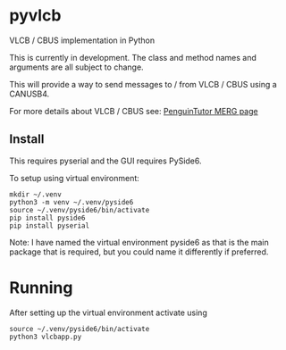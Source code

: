 # pyvlcb
VLCB / CBUS implementation in Python

This is currently in development. The class and method names and arguments are all subject to change.

This will provide a way to send messages to / from VLCB / CBUS using a CANUSB4.

For more details about VLCB / CBUS see: [PenguinTutor MERG page](https://www.penguintutor.com/projects/merg) 

## Install

This requires pyserial and the GUI requires PySide6.

To setup using virtual environment:

    mkdir ~/.venv
    python3 -m venv ~/.venv/pyside6
    source ~/.venv/pyside6/bin/activate
    pip install pyside6
    pip install pyserial
    
Note: I have named the virtual environment pyside6 as that is the main package that is required, but you could name it differently if preferred.
    

# Running

After setting up the virtual environment activate using

    source ~/.venv/pyside6/bin/activate
    python3 vlcbapp.py 

